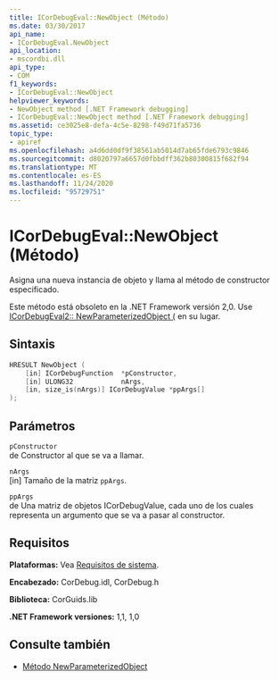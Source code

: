```yaml
---
title: ICorDebugEval::NewObject (Método)
ms.date: 03/30/2017
api_name:
- ICorDebugEval.NewObject
api_location:
- mscordbi.dll
api_type:
- COM
f1_keywords:
- ICorDebugEval::NewObject
helpviewer_keywords:
- NewObject method [.NET Framework debugging]
- ICorDebugEval::NewObject method [.NET Framework debugging]
ms.assetid: ce3025e8-defa-4c5e-8298-f49d71fa5736
topic_type:
- apiref
ms.openlocfilehash: a4d6dd0df9f38561ab5014d7ab65fde6793c9846
ms.sourcegitcommit: d8020797a6657d0fbbdff362b80300815f682f94
ms.translationtype: MT
ms.contentlocale: es-ES
ms.lasthandoff: 11/24/2020
ms.locfileid: "95729751"
---
```

# <a name="icordebugevalnewobject-method"></a>ICorDebugEval::NewObject (Método)

Asigna una nueva instancia de objeto y llama al método de constructor especificado.  
  
 Este método está obsoleto en la .NET Framework versión 2,0. Use [ICorDebugEval2:: NewParameterizedObject (](icordebugeval2-newparameterizedobject-method.md) en su lugar.  
  
## <a name="syntax"></a>Sintaxis  
  
```cpp  
HRESULT NewObject (  
    [in] ICorDebugFunction  *pConstructor,  
    [in] ULONG32            nArgs,  
    [in, size_is(nArgs)] ICorDebugValue *ppArgs[]  
);  
```  
  
## <a name="parameters"></a>Parámetros  

 `pConstructor`  
 de Constructor al que se va a llamar.  
  
 `nArgs`  
 [in] Tamaño de la matriz `ppArgs`.  
  
 `ppArgs`  
 de Una matriz de objetos ICorDebugValue, cada uno de los cuales representa un argumento que se va a pasar al constructor.  
  
## <a name="requirements"></a>Requisitos  

 **Plataformas:** Vea [Requisitos de sistema](../../get-started/system-requirements.md).  
  
 **Encabezado:** CorDebug.idl, CorDebug.h  
  
 **Biblioteca:** CorGuids.lib  
  
 **.NET Framework versiones:** 1,1, 1,0  
  
## <a name="see-also"></a>Consulte también

- [Método NewParameterizedObject](icordebugeval2-newparameterizedobject-method.md)
